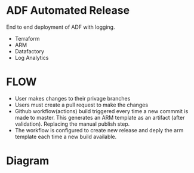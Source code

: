 # ADF Automated Release

End to end deployment of ADF with logging.

- Terraform
- ARM
- Datafactory
- Log Analytics

# FLOW

- User makes changes to their privage branches
- Users must create a pull request to make the changes
- Github workflow(actions) build triggered every time a new commmit is made to master.  This generates an ARM template as an artifact (after validation).
  Replacing the manual publish step.
- The workflow is configured to create new release and deply the arm template each time a new build available.

 # Diagram
 
